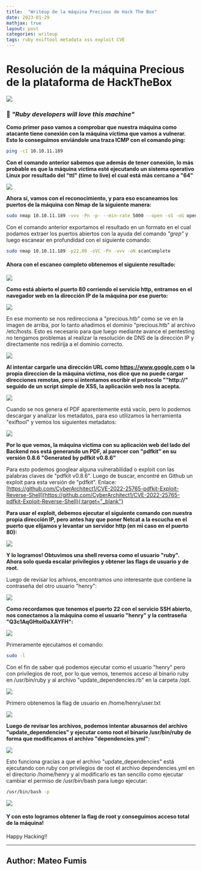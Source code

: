 ```yaml
---
title:  "Writeup de la máquina Precious de Hack The Box"
date: 2023-01-29
mathjax: true
layout: post
categories: writeup
tags: ruby exiftool metadata xss exploit CVE
---
```


# Resolución de la máquina Precious de la plataforma de HackTheBox

![](https://i.ibb.co/zSN39h5/precious.png)

### 💎 *"Ruby developers will love this machine"*

**Como primer paso vamos a comprobar que nuestra máquina como atacante tiene conexión con la máquina víctima que vamos a vulnerar. Esto lo conseguimos enviándole una traza ICMP con el comando ping:**

```bash
ping -c1 10.10.11.189
```

**Con el comando anterior sabemos que además de tener conexión, lo más probable es que la máquina victima esté ejecutando un sistema operativo Linux por resultado del "ttl" (time to live) el cual está más cercano a "64"**

![](https://i.ibb.co/1bDVJmq/ping-screenshot.png)

**Ahora sí, vamos con el reconocimiento, y para eso escaneamos los puertos de la máquina con Nmap de la siguiente manera:**

```bash
sudo nmap 10.10.11.189 -vvv -Pn -p- --min-rate 5000 --open -sS -oG openPorts
```

Con el comando anterior exportamos el resultado en un formato en el cual podamos extraer los puertos abiertos con la ayuda del comando *"grep"* y luego escanear en profundidad con el siguiente comando:

```bash
sudo nmap 10.10.11.189 -p22,80 -sVC -Pn -vvv -oN scanComplete
```

#### Ahora con el escaneo completo obtenemos el siguiente resultado:

![](https://i.ibb.co/X7sHv8x/nmap-scan-Complete.png)

**Como está abierto el puerto 80 corriendo el servicio http, entramos en el navegador web en la dirección IP de la máquina por ese puerto:**

![](https://i.ibb.co/WtMm0Wn/redirecci-n-http-dominio.png)

En ese momento se nos redirecciona a "precious.htb" como se ve en la imagen de arriba, por lo tanto añadimos el dominio "precious.htb" al archivo /etc/hosts. Esto es necesario para que luego mediante avance el pentesting no tengamos problemas al realizar la resolución de DNS de la dirección IP y directamente nos redirija a el dominio correcto.

![](https://i.ibb.co/mbZ2vkf/etc-hosts.png)

**Al intentar cargarle una dirección URL como https://www.google.com o la propia direccion de la máquina víctima, nos dice que no puede cargar direcciones remotas, pero si intentamos escribir el protocolo ""http://" seguido de un script simple de XSS, la aplicación web nos la acepta.**

![](https://i.ibb.co/b5NwBgh/intento-url.jpg)

Cuando se nos genera el PDF aparentemente está vacío, pero lo podemos descargar y analizar los metadatos, para eso utilizamos la herramienta "exiftool" y vemos los siguientes metadatos:

![](https://i.ibb.co/c8GWYg6/exiftool-metadata.png)

**Por lo que vemos, la máquina victima con su aplicación web del lado del Backend nos está generando un PDF, al parecer con "pdfkit" en su versión 0.8.6 "Generated by pdfkit v0.8.6"**

Para esto podemos googlear alguna vulnerabilidad o exploit con las palabras claves de "pdfkit v0.8.6". Luego de buscar, encontré en Github un exploit para esta versión de "pdfkit". Enlace: [https://github.com/CyberArchitect1/CVE-2022-25765-pdfkit-Exploit-Reverse-Shell](https://github.com/CyberArchitect1/CVE-2022-25765-pdfkit-Exploit-Reverse-Shell){:target="_blank"}

**Para usar el exploit, debemos ejecutar el siguiente comando con nuestra propia dirección IP, pero antes hay que poner Netcat a la escucha en el puerto que elijamos y levantar un servidor http (en mi caso en el puerto 80):**

![](https://i.ibb.co/RN6gbVt/ejecuci-n-del-exploit.png)

**Y lo logramos! Obtuvimos una shell reversa como el usuario "ruby". Ahora solo queda escalar privilegios y obtener las flags de usuario y de root.**

Luego de revisar los arhivos, encontramos uno interesante que contiene la contraseña del otro usuario "henry":

![](https://i.ibb.co/R3MMSTq/contrase-a-de-usuario-henry-encontrada.png)

**Como recordamos que tenemos el puerto 22 con el servicio SSH abierto, nos conectamos a la máquina como el usuario "henry" y la contraseña "Q3c1AqGHtoI0aXAYFH":**

![](https://i.ibb.co/gV2ZkTL/conexi-n-ssh.png)

Primeramente ejecutamos el comando:

```bash
sudo -l
```

Con el fin de saber qué podemos ejecutar como el usuario "henry" pero con privilegios de root, por lo que vemos, tenemos acceso al binario ruby en /usr/bin/ruby y al archivo "update_dependencies.rb" en la carpeta /opt.

![](https://i.ibb.co/KDncyCc/permisos-de-henry-con-sudo-L.png)

Primero obtenemos la flag de usuario en /home/henry/user.txt

![](https://i.ibb.co/kQz5NX1/flag-user.png)

**Luego de revisar los archivos, podemos intentar abusarnos del archivo "update_dependencies" y ejecutar como root el binario /usr/bin/ruby de forma que modificamos el archivo "dependencies.yml":**

![](https://i.ibb.co/hFCfDh7/modificar-archivo.png)

Esto funciona gracias a que el archivo "update_dependencies" está ejecutando con ruby con privilegios de root el archivo dependencies.yml en el directorio /home/henry y al modificarlo es tan sencillo como ejecutar cambiar el permiso de /usr/bin/bash para luego ejecutar:

```bash
/usr/bin/bash -p
```

![](https://i.ibb.co/w02Zffc/flag-root.png)

#### Y con esto logramos obtener la flag de root y conseguimos acceso total de la máquina!

Happy Hacking!!

----

## Author: Mateo Fumis 
